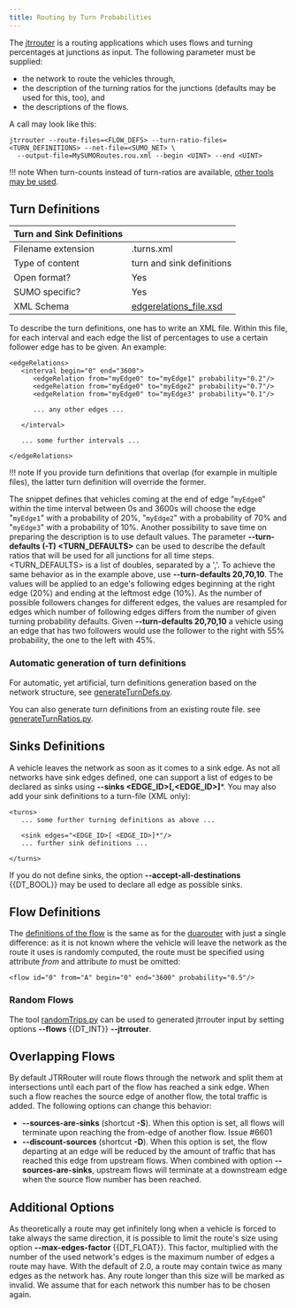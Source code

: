 ```yaml
---
title: Routing by Turn Probabilities
---
```


The [jtrrouter](../jtrrouter.md) is a routing applications which
uses flows and turning percentages at junctions as input. The following
parameter must be supplied:

- the network to route the vehicles through,
- the description of the turning ratios for the junctions (defaults
   may be used for this, too), and
- the descriptions of the flows.

A call may look like this:

```
jtrrouter --route-files=<FLOW_DEFS> --turn-ratio-files=<TURN_DEFINITIONS> --net-file=<SUMO_NET> \
  --output-file=MySUMORoutes.rou.xml --begin <UINT> --end <UINT>
```

!!! note
    When turn-counts instead of turn-ratios are available, [other tools may be used](Routes_from_Observation_Points.md).

## Turn Definitions

| Turn and Sink Definitions | |
|--------------------|---------------------------|
| Filename extension | .turns.xml                |
| Type of content    | turn and sink definitions |
| Open format?       | Yes                       |
| SUMO specific?     | Yes                       |
| XML Schema         | [edgerelations_file.xsd](http://sumo.dlr.de/xsd/edgerelations_file.xsd)           |

To describe the turn definitions, one has to write an XML file. Within
this file, for each interval and each edge the list of percentages to
use a certain follower edge has to be given. An example:

```
<edgeRelations>
   <interval begin="0" end="3600">
      <edgeRelation from="myEdge0" to="myEdge1" probability="0.2"/>
      <edgeRelation from="myEdge0" to="myEdge2" probability="0.7"/>
      <edgeRelation from="myEdge0" to="myEdge3" probability="0.1"/>

      ... any other edges ...

   </interval>

   ... some further intervals ...

</edgeRelations>
```

!!! note
    If you provide turn definitions that overlap (for example in multiple files), the latter turn definition will override the former.

The snippet defines that vehicles coming at the end of edge
"`myEdge0`" within the time interval between
0s and 3600s will choose the edge "`myEdge1`"
with a probability of 20%, "`myEdge2`" with a
probability of 70% and "`myEdge3`" with a
probability of 10%. Another possibility to save time on preparing the
description is to use default values. The parameter **--turn-defaults (-T) <TURN_DEFAULTS\>** can be used to
describe the default ratios that will be used for all junctions for all
time steps. <TURN_DEFAULTS\> is a list of doubles, separated by a ','. To
achieve the same behavior as in the example above, use **--turn-defaults 20,70,10**. The values
will be applied to an edge's following edges beginning at the right edge
(20%) and ending at the leftmost edge (10%). As the number of possible
followers changes for different edges, the values are resampled for
edges which number of following edges differs from the number of given
turning probability defaults. Given **--turn-defaults 20,70,10** a vehicle using an edge that has
two followers would use the follower to the right with 55% probability,
the one to the left with 45%.

### Automatic generation of turn definitions

For automatic, yet artificial, turn definitions generation based on the
network structure, see [generateTurnDefs.py](../Tools/Turns.md#generateturndefspy).

You can also generate turn definitions from an existing route file. see [generateTurnRatios.py](../Tools/Turns.md#generateturnratiospy).

## Sinks Definitions

A vehicle leaves the network as soon as it comes to a sink edge. As not
all networks have sink edges defined, one can support a list of edges to
be declared as sinks using **--sinks <EDGE_ID\>[,<EDGE_ID\>\]***. You may also add your sink definitions to a
turn-file (XML only):

```
<turns>
   ... some further turning definitions as above ...

   <sink edges="<EDGE_ID>[ <EDGE_ID>]*"/>
   ... further sink definitions ...

</turns>
```

If you do not define sinks, the option **--accept-all-destinations** {{DT_BOOL}} may be used to declare all edge
as possible sinks.

## Flow Definitions

The [definitions of the
flow](../Definition_of_Vehicles,_Vehicle_Types,_and_Routes.md#repeated_vehicles_flows)
is the same as for the [duarouter](../duarouter.md) with just a
single difference: as it is not known where the vehicle will leave the
network as the route it uses is randomly computed, the route must be
specified using attribute *from* and attribute *to* must be omitted:

```
<flow id="0" from="A" begin="0" end="3600" probability="0.5"/>
```

### Random Flows

The tool [randomTrips.py](../Tools/Trip.md#randomtripspy) can be
used to generated jtrrouter input by setting options **--flows** {{DT_INT}} **--jtrrouter**.

## Overlapping Flows

By default JTRRouter will route flows through the network and split them at intersections until each part of the flow has reached a sink edge. When such a flow reaches the source edge of another flow, the total traffic is added.
The following options can change this behavior:

- **--sources-are-sinks** (shortcut **-S**). When this option is set, all flows will terminate upon reaching the from-edge of another flow. Issue #6601
- **--discount-sources** (shortcut **-D**). When this option is set, the flow departing at an edge will be reduced by the amount of traffic that has reached this edge from upstream flows. When combined with option **--sources-are-sinks**, upstream flows will terminate at a downstream edge when the source flow number has been reached.

## Additional Options

As theoretically a route may get infinitely long when a vehicle is
forced to take always the same direction, it is possible to limit the
route's size using option **--max-edges-factor** {{DT_FLOAT}}. This factor, multiplied with the number of
the used network's edges is the maximum number of edges a route may
have. With the default of 2.0, a route may contain twice as many edges
as the network has. Any route longer than this size will be marked as
invalid. We assume that for each network this number has to be chosen
again.
